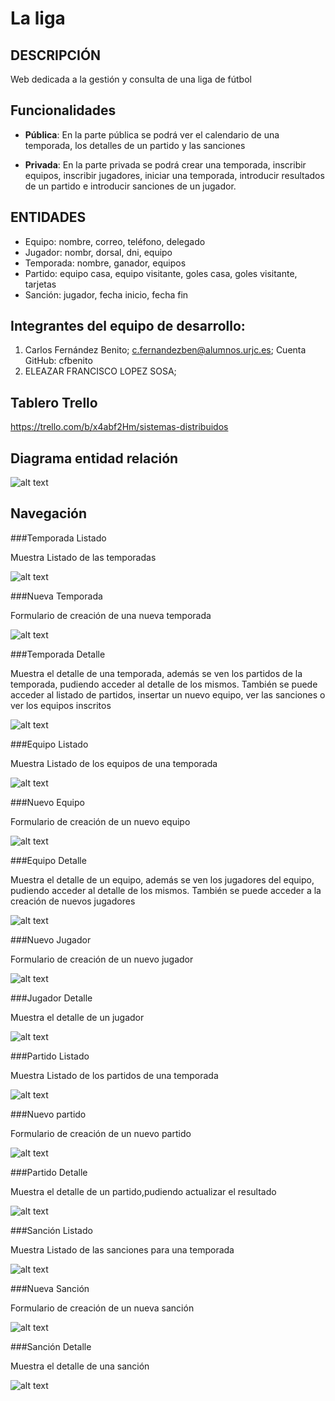 # La liga

## DESCRIPCIÓN
Web dedicada a la gestión y consulta de una liga de fútbol

## Funcionalidades
* __Pública__: En la parte pública se podrá ver el calendario de una temporada, los detalles de un partido y las sanciones

* __Privada__: En la parte privada se podrá crear una temporada, inscribir equipos, inscribir jugadores, iniciar una temporada, introducir resultados de un partido e introducir sanciones de un jugador.
 

## ENTIDADES
- Equipo: nombre, correo, teléfono, delegado
- Jugador: nombr, dorsal, dni, equipo
- Temporada: nombre, ganador, equipos
- Partido: equipo casa, equipo visitante, goles casa, goles visitante, tarjetas
- Sanción: jugador, fecha inicio, fecha fin

## Integrantes del equipo de desarrollo:
 1. Carlos Fernández Benito; c.fernandezben@alumnos.urjc.es; Cuenta GitHub: cfbenito
 2. ELEAZAR FRANCISCO LOPEZ SOSA; 

## Tablero Trello
<https://trello.com/b/x4abf2Hm/sistemas-distribuidos>

## Diagrama entidad relación
![alt text](https://github.com/cfbenito/sistemasdistribuidos/raw/master/images/DiagramaER.png "Diagrama ER")


## Navegación

###Temporada Listado

Muestra Listado de las temporadas

![alt text](https://github.com/cfbenito/sistemasdistribuidos/raw/master/images/TemporadaListado.png "")

###Nueva Temporada

Formulario de creación de una nueva temporada

![alt text](https://github.com/cfbenito/sistemasdistribuidos/raw/master/images/TemporadaNueva.png "")

###Temporada Detalle

Muestra el detalle de una temporada, además se ven los partidos de la temporada, pudiendo acceder al detalle de los mismos. También se puede acceder al listado de partidos, insertar un nuevo equipo, ver las sanciones o ver los equipos inscritos

![alt text](https://github.com/cfbenito/sistemasdistribuidos/raw/master/images/TemporadaDetalle.png "")

###Equipo Listado

Muestra Listado de los equipos de una temporada

![alt text](https://github.com/cfbenito/sistemasdistribuidos/raw/master/images/EquipoListado.png "")

###Nuevo Equipo

Formulario de creación de un nuevo equipo

![alt text](https://github.com/cfbenito/sistemasdistribuidos/raw/master/images/EquipoNuevo.png "")

###Equipo Detalle

Muestra el detalle de un equipo, además se ven los jugadores del equipo, pudiendo acceder al detalle de los mismos. También se puede acceder a la creación de nuevos jugadores

![alt text](https://github.com/cfbenito/sistemasdistribuidos/raw/master/images/EquipoDetalle.png "")

###Nuevo Jugador

Formulario de creación de un nuevo jugador

![alt text](https://github.com/cfbenito/sistemasdistribuidos/raw/master/images/JugadorNuevo.png "")

###Jugador Detalle

Muestra el detalle de un jugador

![alt text](https://github.com/cfbenito/sistemasdistribuidos/raw/master/images/JugadorDetalle.png "")

###Partido Listado

Muestra Listado de los partidos de una temporada

![alt text](https://github.com/cfbenito/sistemasdistribuidos/raw/master/images/PartidoListado.png "")

###Nuevo partido

Formulario de creación de un nuevo partido

![alt text](https://github.com/cfbenito/sistemasdistribuidos/raw/master/images/PartidoNuevo.png "")

###Partido Detalle

Muestra el detalle de un partido,pudiendo actualizar el resultado

![alt text](https://github.com/cfbenito/sistemasdistribuidos/raw/master/images/PartidoDetalle.png "")

###Sanción Listado

Muestra Listado de las sanciones para una temporada

![alt text](https://github.com/cfbenito/sistemasdistribuidos/raw/master/images/SancionListado.png "")

###Nueva Sanción

Formulario de creación de un nueva sanción

![alt text](https://github.com/cfbenito/sistemasdistribuidos/raw/master/images/SancionNueva.png "")

###Sanción Detalle

Muestra el detalle de una sanción

![alt text](https://github.com/cfbenito/sistemasdistribuidos/raw/master/images/SancionDetalle.png "")

















